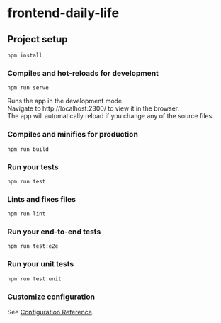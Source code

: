 # frontend-daily-life

## Project setup
```
npm install
```

### Compiles and hot-reloads for development
```
npm run serve  
```
Runs the app in the development mode.  
Navigate to http://localhost:2300/ to view it in the browser.  
The app will automatically reload if you change any of the source files.  

### Compiles and minifies for production
```
npm run build
```

### Run your tests
```
npm run test
```

### Lints and fixes files
```
npm run lint
```

### Run your end-to-end tests
```
npm run test:e2e
```

### Run your unit tests
```
npm run test:unit
```

### Customize configuration
See [Configuration Reference](https://cli.vuejs.org/config/).
